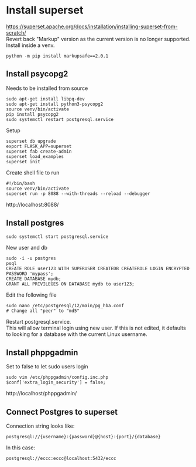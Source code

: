 # Install superset


https://superset.apache.org/docs/installation/installing-superset-from-scratch/   
Revert back "Markup" version as the current version is no longer supported.
Install inside a venv.
```
python -m pip install markupsafe==2.0.1
```

## Install psycopg2
Needs to be installed from source
```
sudo apt-get install libpq-dev
sudo apt-get install python3-psycopg2
source venv/bin/activate
pip install psycopg2
sudo systemctl restart postgresql.service
```


Setup
```
superset db upgrade
export FLASK_APP=superset
superset fab create-admin
superset load_examples
superset init
```

Create shell file to run
```
#!/bin/bash
source venv/bin/activate
superset run -p 8088 --with-threads --reload --debugger
```
http://localhost:8088/

## Install postgres
```
sudo systemctl start postgresql.service
```

New user and db
```
sudo -i -u postgres
psql
CREATE ROLE user123 WITH SUPERUSER CREATEDB CREATEROLE LOGIN ENCRYPTED PASSWORD 'mypass';
CREATE DATABASE mydb;
GRANT ALL PRIVILEGES ON DATABASE mydb to user123;
```

Edit the following file
```
sudo nano /etc/postgresql/12/main/pg_hba.conf   
# Change all "peer" to "md5"
```
Restart postgresql.service.   
This will allow terminal login using new user. If this is not edited, it defaults to looking for a database with the current Linux username.   


## Install phppgadmin
Set to false to let sudo users login   
```
sudo vim /etc/phppgadmin/config.inc.php
$conf['extra_login_security'] = false;
```

http://localhost/phppgadmin/

## Connect Postgres to superset
Connection string looks like:   
```
postgresql://{username}:{password}@{host}:{port}/{database}
```

In this case:
```
postgresql://eccc:eccc@localhost:5432/eccc
```